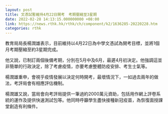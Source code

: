 ```yaml
---
layout: post
title: 文憑試暫維持4月22日開考　考期壓縮至3星期
date: 2022-02-28 14:13:15.000000000 +08:00
link: https://news.rthk.hk/rthk/ch/component/k2/1636285-20220228.htm
categories: rthk
---
```


教育局局長楊潤雄表示，目前維持以4月22日為中學文憑試為開考目標，並將1個月考期壓縮至約3星期完成。

他又說，已制訂兩個後備考期，分別在5月中及6月，最遲4月初決定。他強調這並非簡單的行政決定，除了考慮疫情，亦要考慮整體防疫安排、考生士氣等。

楊潤雄重申，會視乎疫情發展以決定何時開考，最壞情況下，一如過去兩年的做法，考評局會有相應評估機制。

楊潤雄又說，當局會向考評局提供一筆過約2000萬元資助，包括用作網上評卷系統的運作及提供快速測試包等。他同時呼籲學生盡快接種新冠疫苗，為恢復面授課堂創造有利條件。

